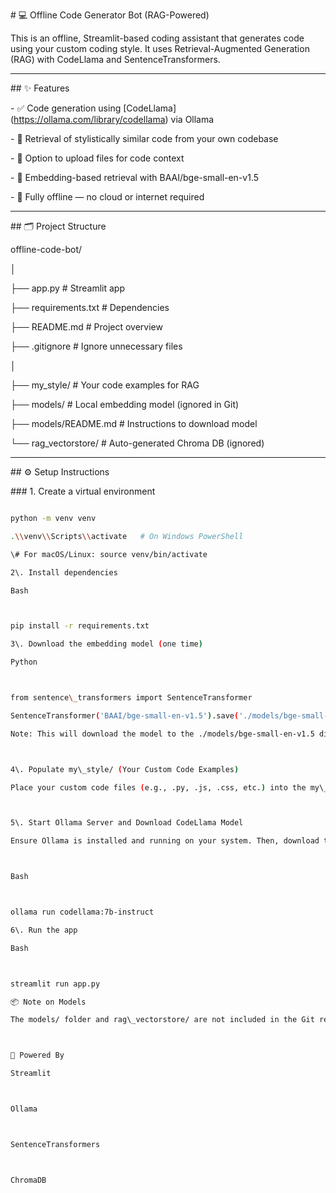 \# 💻 Offline Code Generator Bot (RAG-Powered)



This is an offline, Streamlit-based coding assistant that generates code using your custom coding style. It uses Retrieval-Augmented Generation (RAG) with CodeLlama and SentenceTransformers.



---

\## ✨ Features



\-   ✅ Code generation using \[CodeLlama](https://ollama.com/library/codellama) via Ollama

\-   🔁 Retrieval of stylistically similar code from your own codebase

\-   📂 Option to upload files for code context

\-   🧠 Embedding-based retrieval with BAAI/bge-small-en-v1.5

\-   🚫 Fully offline — no cloud or internet required



---

\## 🗂 Project Structure



offline-code-bot/

│

├── app.py                   # Streamlit app

├── requirements.txt         # Dependencies

├── README.md                # Project overview

├── .gitignore               # Ignore unnecessary files

│

├── my\_style/                # Your code examples for RAG

├── models/                  # Local embedding model (ignored in Git)

├── models/README.md         # Instructions to download model

└── rag\_vectorstore/         # Auto-generated Chroma DB (ignored)





---

\## ⚙️ Setup Instructions



\### 1. Create a virtual environment



```bash

python -m venv venv

.\\venv\\Scripts\\activate   # On Windows PowerShell

\# For macOS/Linux: source venv/bin/activate

2\. Install dependencies

Bash



pip install -r requirements.txt

3\. Download the embedding model (one time)

Python



from sentence\_transformers import SentenceTransformer

SentenceTransformer('BAAI/bge-small-en-v1.5').save('./models/bge-small-en-v1.5')

Note: This will download the model to the ./models/bge-small-en-v1.5 directory. See models/README.md for more details.



4\. Populate my\_style/ (Your Custom Code Examples)

Place your custom code files (e.g., .py, .js, .css, etc.) into the my\_style/ directory. These files will be used to train the RAG system on your preferred coding style. The application will automatically synchronize your rag\_vectorstore with changes in this directory.



5\. Start Ollama Server and Download CodeLlama Model

Ensure Ollama is installed and running on your system. Then, download the codellama:7b-instruct model:



Bash



ollama run codellama:7b-instruct

6\. Run the app

Bash



streamlit run app.py

📦 Note on Models

The models/ folder and rag\_vectorstore/ are not included in the Git repository to keep the size small. See models/README.md for instructions to download the model locally.



🧠 Powered By

Streamlit



Ollama



SentenceTransformers



ChromaDB

